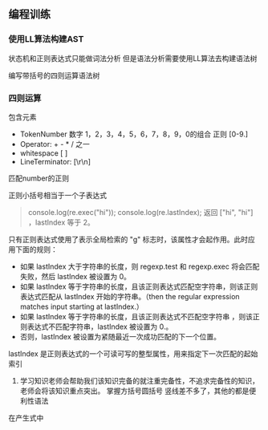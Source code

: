 ## 编程训练
### 使用LL算法构建AST
状态机和正则表达式只能做词法分析
但是语法分析需要使用LL算法去构建语法树

编写带括号的四则运算语法树

### 四则运算
包含元素
  - TokenNumber
    数字 1，2，3，4，5，6，7，8，9，0的组合 正则 [0-9\.]
  - Operator: + - * / 之一 
  - whitespace <SP> [ ]
  - LineTerminator: <LF> <CR> [\r\n]

匹配number的正则

正则小括号相当于一个子表达式 

> console.log(re.exec("hi"));
> console.log(re.lastIndex);
> 返回 ["hi", "hi"] ，lastIndex 等于 2。

只有正则表达式使用了表示全局检索的 "g" 标志时，该属性才会起作用。此时应用下面的规则：

- 如果 lastIndex 大于字符串的长度，则 regexp.test 和 regexp.exec 将会匹配失败，然后 lastIndex 被设置为 0。
- 如果 lastIndex 等于字符串的长度，且该正则表达式匹配空字符串，则该正则表达式匹配从 lastIndex 开始的字符串。（then the regular expression matches input starting at lastIndex.）
- 如果 lastIndex 等于字符串的长度，且该正则表达式不匹配空字符串 ，则该正则表达式不匹配字符串，lastIndex 被设置为 0.。
- 否则，lastIndex 被设置为紧随最近一次成功匹配的下一个位置。

lastIndex 是正则表达式的一个可读可写的整型属性，用来指定下一次匹配的起始索引

1. 学习知识老师会帮助我们该知识完备的就注重完备性，不追求完备性的知识，老师会将该知识重点突出。
   掌握方括号圆括号 竖线差不多了，其他的都是便利性语法

在产生式中